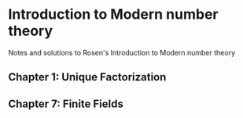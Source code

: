 # Introduction to Modern number theory
Notes and solutions to Rosen's Introduction to Modern number theory

## Chapter 1: Unique Factorization

## Chapter 7: Finite Fields
